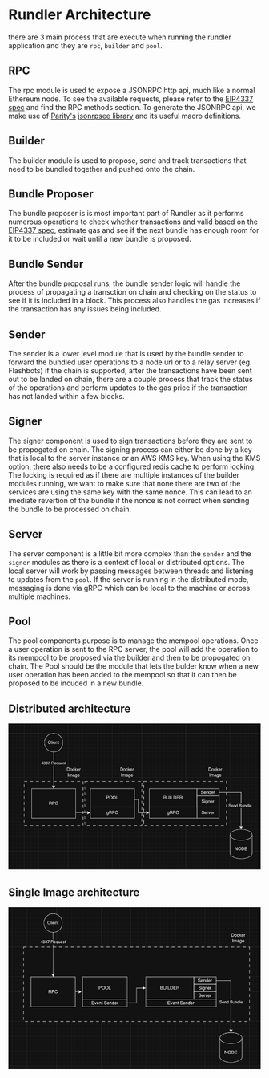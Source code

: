# Rundler Architecture

there are 3 main process that are execute when running the rundler application and they are `rpc`, `builder` and `pool`.

## RPC

The rpc module is used to expose a JSONRPC http api, much like a normal Ethereum node. To see the available requests, please refer to the [EIP4337 spec](https://eips.ethereum.org/EIPS/eip-4337) and find the RPC methods section. 
To generate the JSONRPC api, we make use of [Parity's][parity] [jsonrpsee library][jsonrpsee] and its useful macro definitions.

## Builder

The builder module is used to propose, send and track transactions that need to be bundled together and pushed onto the chain. 

## Bundle Proposer

The bundle proposer is is most important part of Rundler as it performs numerous operations to check whether transactions and valid based on the [EIP4337 spec](https://eips.ethereum.org/EIPS/eip-4337), estimate gas and see if the next bundle
has enough room for it to be included or wait until a new bundle is proposed. 
 
## Bundle Sender 

After the bundle proposal runs, the bundle sender logic will handle the process of propagating a transction on chain and checking on the status to see if it is included in a block. This process also handles the gas increases if the transaction
has any issues being included.
 
## Sender

The sender is a lower level module that is used by the bundle sender to forward the bundled user operations to a node url or to a relay server (eg. Flashbots) if the chain is supported, after the transactions have been sent out to be landed on chain, there are a
couple process that track the status of the operations and perform updates to the gas price if the transaction has not landed within a few blocks.

## Signer

The signer component is used to sign transactions before they are sent to be propogated on chain. The signing process can either be done by a key that is local to the server instance or an AWS KMS key.
When using the KMS option, there also needs to be a configured redis cache to perform locking. The locking is required as if there are multiple instances of the builder modules running, we want to
make sure that none there are two of the services are using the same key with the same nonce. This can lead to an imediate revertion of the bundle if the nonce is not correct when sending the bundle to be
processed on chain.

## Server

The server component is a little bit more complex than the `sender` and the `signer` modules as there is a context of local or distributed options. The local server will work by passing messages between threads and listening to updates from the `pool`.
If the server is running in the distributed mode, messaging is done via gRPC which can be local to the machine or across multiple machines.

## Pool

The pool components purpose is to manage the mempool operations. Once a user operation is sent to the RPC server, the pool will add the operation to its mempool to be proposed via the builder and then to be propogated on chain. The Pool should be the 
module that lets the bulder know when a new user operation has been added to the mempool so that it can then be proposed to be incuded in a new bundle.


## Distributed architecture

![distributed](images/multiimage.png)  

## Single Image architecture

![singleimage](images/multiprocess.png)  

[parity]: https://www.parity.io/
[jsonrpsee]: https://github.com/paritytech/jsonrpsee


